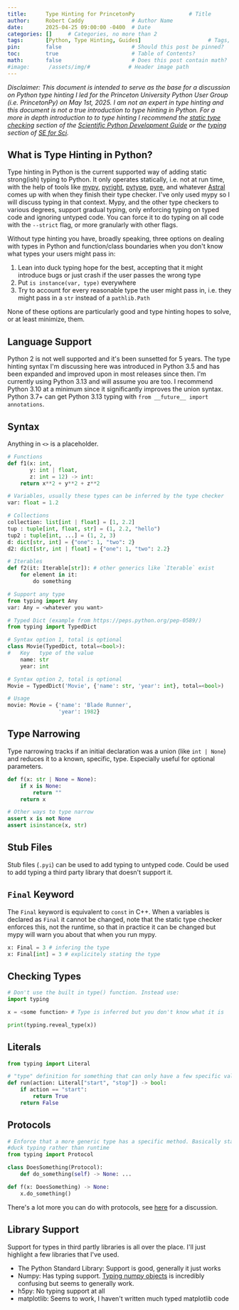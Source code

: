 ```yaml
---
title:      Type Hinting for PrincetonPy                 # Title
author:     Robert Caddy               # Author Name
date:       2025-04-25 09:00:00 -0400  # Date
categories: []     # Categories, no more than 2
tags:       [Python, Type Hinting, Guides]                     # Tags, any number
pin:        false                      # Should this post be pinned?
toc:        true                       # Table of Contents?
math:       false                      # Does this post contain math?
#image:      /assets/img/#            # Header image path
---
```


*Disclaimer: This document is intended to serve as the base for a discussion on Python type hinting I led for the Princeton University Python User Group (i.e. PrincetonPy) on May 1st, 2025. I am not an expert in type hinting and this document is not a true introduction to type hinting in Python. For a more in depth introduction to to type hinting I recommend the [static type checking](https://learn.scientific-python.org/development/guides/mypy/) section of the [Scientific Python Development Guide](https://learn.scientific-python.org/development/) or the [typing](https://henryiii.github.io/se-for-sci/content/week08/typing.html) section of [SE for Sci](https://henryiii.github.io/se-for-sci/content/intro.html).*

## What is Type Hinting in Python?

Type hinting in Python is the current supported way of adding static strong(ish) typing to Python. It only operates statically, i.e. not at run time, with the help of tools like [mypy](https://mypy.readthedocs.io/en/stable/), [pyright](https://github.com/microsoft/pyright), [pytype](https://github.com/google/pytype), [pyre](https://pyre-check.org), and whatever [Astral](https://astral.sh) comes up with when they finish their type checker. I've only used mypy so I will discuss typing in that context. Mypy, and the other type checkers to various degrees, support gradual typing, only enforcing typing on typed code and ignoring untyped code. You can force it to do typing on all code with the `--strict` flag, or more granularly with other flags.

Without type hinting you have, broadly speaking, three options on dealing with types in Python and function/class boundaries when you don't know what types your users might pass in:

1. Lean into duck typing hope for the best, accepting that it might introduce bugs or just crash if the user passes the wrong type
2. Put `is instance(var, type)` everywhere
3. Try to account for every reasonable type the user might pass in, i.e. they might pass in a `str` instead of a `pathlib.Path`

None of these options are particularly good and type hinting hopes to solve, or at least minimize, them.

## Language Support

Python 2 is not well supported and it's been sunsetted for 5 years. The type hinting syntax I'm discussing here was introduced in Python 3.5 and has been expanded and improved upon in most releases since then. I'm currently using Python 3.13 and will assume you are too. I recommend Python 3.10 at a minimum since it significantly improves the union syntax. Python 3.7+ can get Python 3.13 typing with `from __future__ import annotations`.

## Syntax

Anything in `<>` is a placeholder.

```py
# Functions
def f1(x: int,
       y: int | float,
       z: int = 12) -> int:
    return x**2 + y**2 + z**2

# Variables, usually these types can be inferred by the type checker
var: float = 1.2

# Collections
collection: list[int | float] = [1, 2.2]
tup : tuple[int, float, str] = (1, 2.2, "hello")
tup2 : tuple[int, ...] = (1, 2, 3)
d: dict[str, int] = {"one": 1, "two": 2}
d2: dict[str, int | float] = {"one": 1, "two": 2.2}

# Iterables
def f2(it: Iterable[str]): # other generics like `Iterable` exist
    for element in it:
        do something

# Support any type
from typing import Any
var: Any = <whatever you want>

# Typed Dict (example from https://peps.python.org/pep-0589/)
from typing import TypedDict

# Syntax option 1, total is optional
class Movie(TypedDict, total=<bool>):
#   Key   type of the value
    name: str
    year: int

# Syntax option 2, total is optional
Movie = TypedDict('Movie', {'name': str, 'year': int}, total=<bool>)

# Usage
movie: Movie = {'name': 'Blade Runner',
                'year': 1982}
```

## Type Narrowing

Type narrowing tracks if an initial declaration was a union (like `int | None`) and reduces it to a known, specific, type. Especially useful for optional parameters.

```py
def f(x: str | None = None):
    if x is None:
        return ""
    return x

# Other ways to type narrow
assert x is not None
assert isinstance(x, str)
```

## Stub Files

Stub files (`.pyi`) can be used to add typing to untyped code. Could be used to add typing a third party library that doesn't support it.

## `Final` Keyword

The `Final` keyword is equivalent to `const` in C++. When a variables is declared as `Final` it cannot be changed, note that the static type checker enforces this, not the runtime, so that in practice it can be changed but mypy will warn you about that when you run mypy.

```py
x: Final = 3 # infering the type
x: Final[int] = 3 # explicitely stating the type
```

## Checking Types

```py
# Don't use the built in type() function. Instead use:
import typing

x = <some function> # Type is inferred but you don't know what it is

print(typing.reveal_type(x))
```

## Literals

```py
from typing import Literal

# "type" definition for something that can only have a few specific values
def run(action: Literal["start", "stop"]) -> bool:
    if action == "start":
        return True
    return False
```

## Protocols

```py
# Enforce that a more generic type has a specific method. Basically static
#duck typing rather than runtime
from typing import Protocol

class DoesSomething(Protocol):
    def do_something(self) -> None: ...

def f(x: DoesSomething) -> None:
    x.do_something()
```

There's a lot more you can do with protocols, see [here](https://henryiii.github.io/se-for-sci/content/week08/typing.html#structural-subtyping) for a discussion.

## Library Support

Support for types in third partly libraries is all over the place. I'll just highlight a few libraries that I've used.

- The Python Standard Library: Support is good, generally it just works
- Numpy: Has typing support. [Typing numpy objects](https://numpy.org/devdocs/reference/typing.html#numpy.typing.NBitBase) is incredibly confusing but seems to generally work.
- h5py: No typing support at all
- matplotlib: Seems to work, I haven't written much typed matplotlib code
